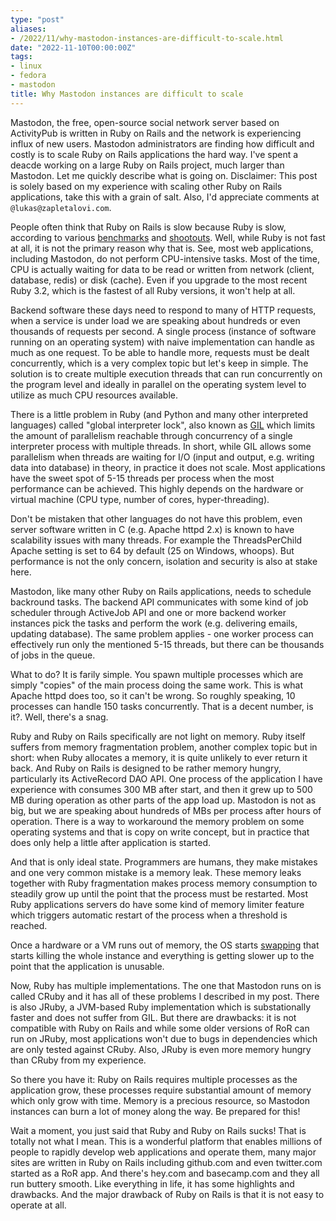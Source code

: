 ```yaml
---
type: "post"
aliases:
- /2022/11/why-mastodon-instances-are-difficult-to-scale.html
date: "2022-11-10T00:00:00Z"
tags:
- linux
- fedora
- mastodon
title: Why Mastodon instances are difficult to scale
---
```


Mastodon, the free, open-source social network server based on ActivityPub is
written in Ruby on Rails and the network is experiencing influx of new users.
Mastodon administrators are finding how difficult and costly is to scale Ruby
on Rails applications the hard way. I've spent a deacde working on a large Ruby
on Rails project, much larger than Mastodon. Let me quickly describe what is
going on. Disclaimer: This post is solely based on my experience with scaling
other Ruby on Rails applications, take this with a grain of salt. Also, I'd
appreciate comments at `@lukas@zapletalovi.com`.

People often think that Ruby on Rails is slow because Ruby is slow, according
to various [benchmarks](https://benchmarksgame-team.pages.debian.net/benchmarksgame/index.html)
and [shootouts](https://programming-language-benchmarks.vercel.app). Well,
while Ruby is not fast at all, it is not the primary reason why that is. See,
most web applications, including Mastodon, do not perform CPU-intensive
tasks. Most of the time, CPU is actually waiting for data to be read or
written from network (client, database, redis) or disk (cache). Even if you
upgrade to the most recent Ruby 3.2, which is the fastest of all Ruby
versions, it won't help at all.

Backend software these days need to respond to many of HTTP requests, when a
service is under load we are speaking about hundreds or even thousands of
requests per second. A single process (instance of software running on an
operating system) with naive implementation can handle as much as one request.
To be able to handle more, requests must be dealt concurrently, which is a very
complex topic but let's keep in simple. The solution is to create multiple
execution threads that can run concurrently on the program level and ideally in
parallel on the operating system level to utilize as much CPU resources
available.

There is a little problem in Ruby (and Python and many other interpreted
languages) called "global interpreter lock", also known as
[GIL](https://en.wikipedia.org/wiki/Global_interpreter_lock) which limits the
amount of parallelism reachable through concurrency of a single interpreter
process with multiple threads. In short, while GIL allows some parallelism when
threads are waiting for I/O (input and output, e.g. writing data into database)
in theory, in practice it does not scale. Most applications have the sweet spot
of 5-15 threads per process when the most performance can be achieved. This
highly depends on the hardware or virtual machine (CPU type, number of cores,
hyper-threading).

Don't be mistaken that other languages do not have this problem, even server
software written in C (e.g. Apache httpd 2.x) is known to have scalability
issues with many threads. For example the ThreadsPerChild Apache setting is set
to 64 by default (25 on Windows, whoops). But performance is not the only
concern, isolation and security is also at stake here.

Mastodon, like many other Ruby on Rails applications, needs to schedule
backround tasks. The backend API communicates with some kind of job scheduler
through ActiveJob API and one or more backend worker instances pick the tasks
and perform the work (e.g. delivering emails, updating database). The same
problem applies - one worker process can effectively run only the mentioned
5-15 threads, but there can be thousands of jobs in the queue.

What to do? It is farily simple. You spawn multiple processes which are simply
"copies" of the main process doing the same work. This is what Apache httpd
does too, so it can't be wrong. So roughly speaking, 10 processes can handle
150 tasks concurrently. That is a decent number, is it?. Well, there's a snag.

Ruby and Ruby on Rails specifically are not light on memory. Ruby itself
suffers from memory fragmentation problem, another complex topic but in short:
when Ruby allocates a memory, it is quite unlikely to ever return it back. And
Ruby on Rails is designed to be rather memory hungry, particularly its
ActiveRecord DAO API. One process of the application I have experience with
consumes 300 MB after start, and then it grew up to 500 MB during operation as
other parts of the app load up. Mastodon is not as big, but we are speaking
about hundreds of MBs per process after hours of operation. There is a way to
workaround the memory problem on some operating systems and that is copy on
write concept, but in practice that does only help a little after application
is started.

And that is only ideal state. Programmers are humans, they make mistakes and
one very common mistake is a memory leak. These memory leaks together with Ruby
fragmentation makes process memory consumption to steadily grow up until the
point that the process must be restarted. Most Ruby applications servers do
have some kind of memory limiter feature which triggers automatic restart of
the process when a threshold is reached.

Once a hardware or a VM runs out of memory, the OS starts
[swapping](https://en.wikipedia.org/wiki/Memory_paging#Terminology) that starts
killing the whole instance and everything is getting slower up to the point
that the application is unusable.

Now, Ruby has multiple implementations. The one that Mastodon runs on is called
CRuby and it has all of these problems I described in my post. There is also
JRuby, a JVM-based Ruby implementation which is substationally faster and does
not suffer from GIL. But there are drawbacks: it is not compatible with Ruby on
Rails and while some older versions of RoR can run on JRuby, most applications
won't due to bugs in dependencies which are only tested against CRuby. Also,
JRuby is even more memory hungry than CRuby from my experience.

So there you have it: Ruby on Rails requires multiple processes as the
application grow, these processes require substantial amount of memory which
only grow with time. Memory is a precious resource, so Mastodon instances can
burn a lot of money along the way. Be prepared for this!

Wait a moment, you just said that Ruby and Ruby on Rails sucks! That is totally
not what I mean. This is a wonderful platform that enables millions of people
to rapidly develop web applications and operate them, many major sites are
written in Ruby on Rails including github.com and even twitter.com started as a
RoR app. And there's hey.com and basecamp.com and they all run buttery smooth.
Like everything in life, it has some highlights and drawbacks. And the major
drawback of Ruby on Rails is that it is not easy to operate at all.
